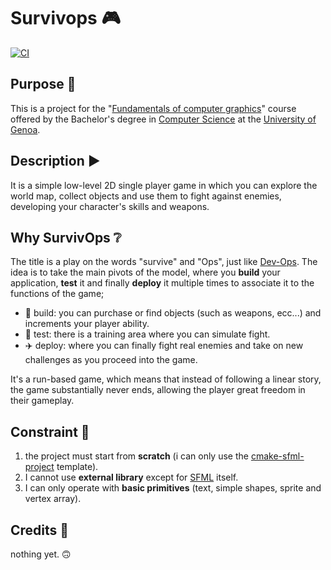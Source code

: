 # Survivops 🎮

[![CI](https://github.com/flaventu/survivops/actions/workflows/ci.yml/badge.svg)](https://github.com/flaventu/survivops/actions/workflows/ci.yml)

## Purpose 🥅

This is a project for the "[Fundamentals of computer graphics](https://corsi.unige.it/off.f/2024/ins/77856)" course offered by the Bachelor's degree in [Computer Science](https://corsi.unige.it/corsi/8759) at the [University of Genoa](https://unige.it/).

## Description ▶️

It is a simple low-level 2D single player game in which you can explore the world map, collect objects and use them to fight against enemies, developing your character's skills and weapons.

## Why SurvivOps ❔

The title is a play on the words "survive" and "Ops", just like [Dev-Ops](https://azure.microsoft.com/it-it/resources/cloud-computing-dictionary/what-is-devops). The idea is to take the main pivots of the model, where you **build** your application, **test** it and finally **deploy** it multiple times to associate it to the functions of the game;

- 🔧 build: you can purchase or find objects (such as weapons, ecc...) and increments your player ability.
- 🧪 test: there is a training area where you can simulate fight.
- ✈️ deploy: where you can finally fight real enemies and take on new challenges as you proceed into the game.

It's a run-based game, which means that instead of following a linear story, the game substantially never ends, allowing the player great freedom in their gameplay.

## Constraint 🛑

1. the project must start from **scratch** (i can only use the [cmake-sfml-project](https://github.com/SFML/cmake-sfml-project) template).
2. I cannot use **external library** except for [SFML](https://www.sfml-dev.org/) itself.
3. I can only operate with **basic primitives** (text, simple shapes, sprite and vertex array).

## Credits 🌟

nothing yet. 🙃

